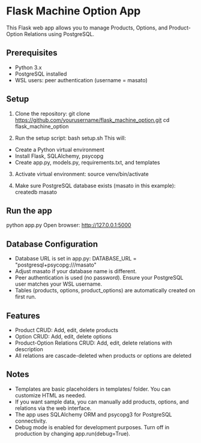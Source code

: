 # Flask Machine Option App
This Flask web app allows you to manage Products, Options, and Product-Option Relations using PostgreSQL.

## Prerequisites
- Python 3.x
- PostgreSQL installed
- WSL users: peer authentication (username = masato)

## Setup
1. Clone the repository:
git clone https://github.com/yourusername/flask_machine_option.git
cd flask_machine_option

2. Run the setup script:
bash setup.sh
This will:
- Create a Python virtual environment
- Install Flask, SQLAlchemy, psycopg
- Create app.py, models.py, requirements.txt, and templates

3. Activate virtual environment:
source venv/bin/activate

4. Make sure PostgreSQL database exists (masato in this example):
createdb masato

## Run the app
python app.py
Open browser: http://127.0.0.1:5000

## Database Configuration
- Database URL is set in app.py:
DATABASE_URL = "postgresql+psycopg:///masato"
- Adjust masato if your database name is different.
- Peer authentication is used (no password). Ensure your PostgreSQL user matches your WSL username.
- Tables (products, options, product_options) are automatically created on first run.

## Features
- Product CRUD: Add, edit, delete products
- Option CRUD: Add, edit, delete options
- Product-Option Relations CRUD: Add, edit, delete relations with description
- All relations are cascade-deleted when products or options are deleted

## Notes
- Templates are basic placeholders in templates/ folder. You can customize HTML as needed.
- If you want sample data, you can manually add products, options, and relations via the web interface.
- The app uses SQLAlchemy ORM and psycopg3 for PostgreSQL connectivity.
- Debug mode is enabled for development purposes. Turn off in production by changing app.run(debug=True).

